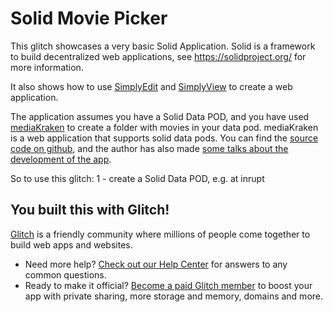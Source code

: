 # Solid Movie Picker

This glitch showcases a very basic Solid Application. Solid is a framework to build decentralized web applications, see https://solidproject.org/ for more information.

It also shows how to use [SimplyEdit](https://simplyedit.io/) and [SimplyView](https://reference.simplyedit.io/simplyview/) to create a web application.

The application assumes you have a Solid Data POD, and you have used [mediaKraken](https://noeldemartin.github.io/media-kraken/login) to create a folder with movies in your data pod.
mediaKraken is a web application that supports solid data pods. You can find the [source code on github](https://github.com/NoelDeMartin/media-kraken), and the author has also made [some talks about the development of the app](https://www.youtube.com/watch?app=desktop&v=cajBTJXmKhA).

So to use this glitch:
1 - create a Solid Data POD, e.g. at inrupt
## You built this with Glitch!

[Glitch](https://glitch.com) is a friendly community where millions of people come together to build web apps and websites.

- Need more help? [Check out our Help Center](https://help.glitch.com/) for answers to any common questions.
- Ready to make it official? [Become a paid Glitch member](https://glitch.com/pricing) to boost your app with private sharing, more storage and memory, domains and more.

